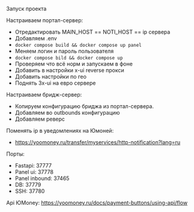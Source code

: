 Запуск проекта

Настраиваем портал-сервер:
- Отредактировать MAIN_HOST == NOTI_HOST == ip сервера
- Добавляем .env
- ```docker compose build && docker compose up panel```
- Меняем логин и пароль пользователя
- ```docker compose bild && docker compose up```
- Проверяем что всё норм и запускаем в фоне
- Добавить в настройки x-ui reverse прокси
- Добавить настройки по гео
- Поднять 3x-ui на евро сервере

Настраиваем бридж-сервер:
- Копируем конфигурацию бриджа из портал-сервера.
- Добавляем во outbounds конфигурацию
- Добавляем реверс 

Поменять ip в уведомлениях на Юмоней:
- https://yoomoney.ru/transfer/myservices/http-notification?lang=ru

Порты:
- Fastapi: 37777
- Panel ui: 37778
-  Panel inbound: 37465
-  DB: 37779
-  SSH: 37780

Api ЮMoney: https://yoomoney.ru/docs/payment-buttons/using-api/flow
